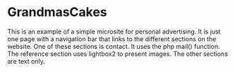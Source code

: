 # GrandmasCakes
This is an example of a simple microsite for personal advertising. It is just one page with a navigation bar that links to the different sections on the website. One of these sections is contact. It uses the php mail() function. The reference section uses lightbox2 to present images. The other sections are text only.